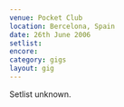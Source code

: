 ```yaml
---
venue: Pocket Club
location: Bercelona, Spain
date: 26th June 2006
setlist:
encore:
category: gigs
layout: gig
---
```


Setlist unknown.